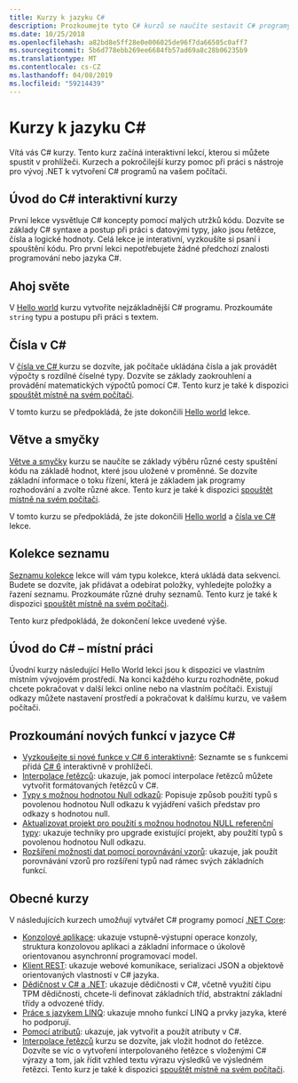 ```yaml
---
title: Kurzy k jazyku C#
description: Prozkoumejte tyto C# kurzů se naučíte sestavit C# programy a další C# jazykové funkce.
ms.date: 10/25/2018
ms.openlocfilehash: a82bd8e5ff28e0e006025de96f7da66505c0aff7
ms.sourcegitcommit: 5b6d778ebb269ee6684fb57ad69a8c28b06235b9
ms.translationtype: MT
ms.contentlocale: cs-CZ
ms.lasthandoff: 04/08/2019
ms.locfileid: "59214439"
---
```

# <a name="c-tutorials"></a>Kurzy k jazyku C#

Vítá vás C# kurzy. Tento kurz začíná interaktivní lekcí, kterou si můžete spustit v prohlížeči. Kurzech a pokročilejší kurzy pomoc při práci s nástroje pro vývoj .NET k vytvoření C# programů na vašem počítači.

## <a name="introduction-to-c-interactive-tutorials"></a>Úvod do C# interaktivní kurzy

První lekce vysvětluje C# koncepty pomocí malých utržků kódu. Dozvíte se základy C# syntaxe a postup při práci s datovými typy, jako jsou řetězce, čísla a logické hodnoty. Celá lekce je interativní, vyzkoušíte si psaní i spouštění kódu. Pro první lekci nepotřebujete žádné předchozí znalosti programování nebo jazyka C#.

## [<a name="hello-world"></a>Ahoj světe](intro-to-csharp/hello-world.yml)

V [Hello world](intro-to-csharp/hello-world.yml) kurzu vytvoříte nejzákladnější C# programu. Prozkoumáte `string` typu a postupu při práci s textem.

## [<a name="numbers-in-c"></a>Čísla v C#](intro-to-csharp/numbers-in-csharp.yml)

V [čísla ve C# ](intro-to-csharp/numbers-in-csharp.yml) kurzu se dozvíte, jak počítače ukládána čísla a jak provádět výpočty s rozdílné číselné typy. Dozvíte se základy zaokrouhlení a provádění matematických výpočtů pomocí C#. Tento kurz je také k dispozici [spouštět místně na svém počítači](intro-to-csharp/numbers-in-csharp-local.md).

V tomto kurzu se předpokládá, že jste dokončili [Hello world](intro-to-csharp/hello-world.yml) lekce.

## [<a name="branches-and-loops"></a>Větve a smyčky](intro-to-csharp/branches-and-loops.yml)

[Větve a smyčky](intro-to-csharp/branches-and-loops.yml) kurzu se naučíte se základy výběru různé cesty spuštění kódu na základě hodnot, které jsou uložené v proměnné. Se dozvíte základní informace o toku řízení, která je základem jak programy rozhodování a zvolte různé akce. Tento kurz je také k dispozici [spouštět místně na svém počítači](intro-to-csharp/branches-and-loops-local.md).

V tomto kurzu se předpokládá, že jste dokončili [Hello world](intro-to-csharp/hello-world.yml) a [čísla ve C# ](intro-to-csharp/numbers-in-csharp.yml) lekce.

## [<a name="list-collection"></a>Kolekce seznamu](intro-to-csharp/list-collection.yml)

[Seznamu kolekce](intro-to-csharp/list-collection.yml) lekce will vám typu kolekce, která ukládá data sekvencí. Budete se dozvíte, jak přidávat a odebírat položky, vyhledejte položky a řazení seznamu. Prozkoumáte různé druhy seznamů. Tento kurz je také k dispozici [spouštět místně na svém počítači](intro-to-csharp/arrays-and-collections.md).

Tento kurz předpokládá, že dokončení lekce uvedené výše.

## [<a name="introduction-to-c----work-locally"></a>Úvod do C# – místní práci](intro-to-csharp/local-environment.md)

Úvodní kurzy následující Hello World lekci jsou k dispozici ve vlastním místním vývojovém prostředí. Na konci každého kurzu rozhodněte, pokud chcete pokračovat v další lekci online nebo na vlastním počítači. Existují odkazy můžete nastavení prostředí a pokračovat k dalšímu kurzu, ve vašem počítači.

## <a name="explore-new-features-in-c"></a>Prozkoumání nových funkcí v jazyce C\#

* [Vyzkoušejte si nové funkce v C# 6 interaktivně](exploration/csharp-6.yml): Seznamte se s funkcemi přidá [ C# 6](../whats-new/csharp-6.md) interaktivně v prohlížeči.
* [Interpolace řetězců](string-interpolation.md): ukazuje, jak pomocí interpolace řetězců můžete vytvořit formátovaných řetězců v C#.
* [Typy s možnou hodnotou Null odkazů](nullable-reference-types.md): Popisuje způsob použití typů s povolenou hodnotou Null odkazu k vyjádření vašich představ pro odkazy s hodnotou null.
* [Aktualizovat projekt pro použití s možnou hodnotou NULL referenční typy](upgrade-to-nullable-references.md): ukazuje techniky pro upgrade existující projekt, aby použití typů s povolenou hodnotou Null odkazu.
* [Rozšíření možností dat pomocí porovnávání vzorů](pattern-matching.md): ukazuje, jak použít porovnávání vzorů pro rozšíření typů nad rámec svých základních funkcí.

## <a name="general-tutorials"></a>Obecné kurzy

V následujících kurzech umožňují vytvářet C# programy pomocí [.NET Core](../../core/index.md):

* [Konzolové aplikace](console-teleprompter.md): ukazuje vstupně-výstupní operace konzoly, struktura konzolovou aplikaci a základní informace o úkolově orientovanou asynchronní programovací model.
* [Klient REST](console-webapiclient.md): ukazuje webové komunikace, serializaci JSON a objektově orientovaných vlastností v C# jazyka.
* [Dědičnost v C# a .NET](inheritance.md): ukazuje dědičnosti v C#, včetně využití čipu TPM dědičnosti, chcete-li definovat základních tříd, abstraktní základní třídy a odvozené třídy.
* [Práce s jazykem LINQ](working-with-linq.md): ukazuje mnoho funkcí LINQ a prvky jazyka, které ho podporují.
* [Pomocí atributů](attributes.md): ukazuje, jak vytvořit a použít atributy v C#.
* [Interpolace řetězců](exploration/interpolated-strings.yml) kurzu se dozvíte, jak vložit hodnot do řetězce. Dozvíte se víc o vytvoření interpolovaného řetězce s vloženými C# výrazy a tom, jak řídit vzhled textu výrazu výsledků ve výsledném řetězci. Tento kurz je také k dispozici [spouštět místně na svém počítači](exploration/interpolated-strings-local.md).
